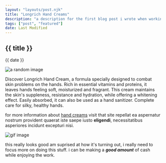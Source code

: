 ```yaml
---
layout: "layouts/post.njk"
title: "Longrich Hand Creams"
description: "a description for the first blog post i wrote when working with 11ty SSG"
tags: ["post", "featured"]
date: Last Modified
---
```


## {{ title }}
{{ date }}

![a random image](/assets/images/creme-pour.webp)

Discover Longrich Hand Cream, a formula specially designed to combat skin problems on the hands. Rich in essential vitamins and proteins, it leaves hands feeling soft, moisturized and fragrant. This cream maintains the skin's suppleness, resistance and hydration, while offering a whitening effect. Easily absorbed, it can also be used as a hand sanitizer. Complete care for silky, healthy hands.

for more information about [hand creams](https://longrichquebec.com/en/shop/hand-cream/) visit that site repellat ea aspernatur nostrum provident quaerat iste saepe iusto **eligendi**, necessitatibus asperiores incidunt excepturi nisi.

![gif image](/assets/images/blog.gif)

this really looks good am suprised at how it's turning out, i really need to focus more on doing this stuff. i can be making a ***good amount*** of cash while enjoying the work.

